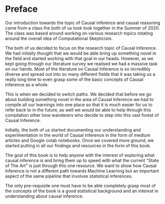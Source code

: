 # Preface

Our introduction towards the topic of Causal inference and causal reasoning came from a class the both of us took 
took together in the Summer of 2020. The class was based around working on various research topics rotating around the overall 
idea of Computational Skepticism. 

The both of us decided to focus on the research topic of Causal Inference. We had initially thought that we would be able bring 
up something novel in the field and started working with that goal in our heads. However, as we kept going through our literature
survey we realised we had a massive task on our hands. Most of the literature on Causal Inference is so incredibly diverse and spread out
into so many different fields that it was taking us a really long time to even grasp some of the basic concepts of Causal inference as a 
whole. 

This is when we decided to switch paths. We decided that before we go about building something novel in the area of Causal 
Inference we had to compile all our learnings into one place so that it is much easier for us to refer back to in the future, as 
well we would be able to help through this compilation other lone wanderers who decide to step into this vast forest of Causal 
Inference. 

Initially, the both of us started documenting our understanding and experimentation in the world of Causal Inference in the form 
of medium articles and Google colab notebooks. Once we covered more ground, we started putting in all our findings and resources in 
the form of this book. 

The goal of this book is to help anyone with the interest of exploring what causal inference is and bring them up to speed 
with what the current "State of The Art" is just through this one resource.  We want to show how Causal Inference is not a different
path towards Machine Learning but an important aspect of the same pipeline that involves statistical inferences. 

The only pre-requisite one must have to be able completely grasp most of the concepts of the book is a good statistical 
background and an interest in understanding about causal inference.
